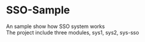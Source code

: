 # SSO-Sample
An sample show how SSO system works  
The project include three modules, sys1, sys2, sys-sso
